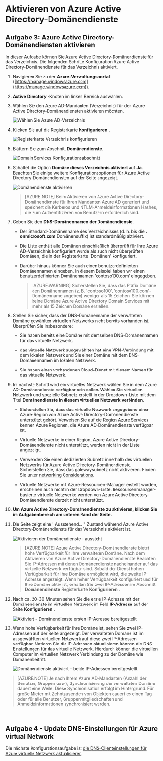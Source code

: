 <properties
    pageTitle="Azure Active Directory-Domänendienste: Azure Active Directory-Domänendiensten aktivieren | Microsoft Azure"
    description="Erste Schritte mit Azure Active Directory-Domänendienste"
    services="active-directory-ds"
    documentationCenter=""
    authors="mahesh-unnikrishnan"
    manager="stevenpo"
    editor="curtand"/>

<tags
    ms.service="active-directory-ds"
    ms.workload="identity"
    ms.tgt_pltfrm="na"
    ms.devlang="na"
    ms.topic="get-started-article"
    ms.date="10/19/2016"
    ms.author="maheshu"/>

# <a name="enable-azure-ad-domain-services"></a>Aktivieren von Azure Active Directory-Domänendienste

## <a name="task-3-enable-azure-ad-domain-services"></a>Aufgabe 3: Azure Active Directory-Domänendiensten aktivieren
In dieser Aufgabe können Sie Azure Active Directory-Domänendienste für das Verzeichnis. Die folgenden Schritte Konfiguration Azure Active Directory-Domänendienste für das Verzeichnis aktiviert.

1. Navigieren Sie zu der **Azure-Verwaltungsportal** ([https://manage.windowsazure.com](https://manage.windowsazure.com)).

2. **Active Directory** -Knoten im linken Bereich auswählen.

3. Wählen Sie den Azure AD-Mandanten (Verzeichnis) für den Azure Active Directory-Domänendiensten aktivieren möchten.

    ![Wählen Sie Azure AD-Verzeichnis](./media/active-directory-domain-services-getting-started/select-aad-directory.png)

4. Klicken Sie auf die Registerkarte **Konfigurieren** .

    ![Registerkarte Verzeichnis konfigurieren](./media/active-directory-domain-services-getting-started/configure-tab.png)

5. Blättern Sie zum Abschnitt **Domänendienste**.

    ![Domain Services Konfigurationsabschnitt](./media/active-directory-domain-services-getting-started/domain-services-configuration.png)

6. Schaltet die Option **Domäne dieses Verzeichnis aktiviert** auf **Ja**. Beachten Sie einige weitere Konfigurationsoptionen für Azure Active Directory-Domänendiensten auf der Seite angezeigt.

    ![Domänendienste aktivieren](./media/active-directory-domain-services-getting-started/enable-domain-services.png)

    > [AZURE.NOTE] Beim Aktivieren von Azure Active Directory-Domänendienste für Ihren Mandanten Azure AD generiert und speichert die Kerberos und NTLM-Anmeldeinformationen Hashes, die zum Authentifizieren von Benutzern erforderlich sind.

7. Geben Sie den **DNS-Domänennamen der Domänendienste**.

   - Der Standard-Domänenname des Verzeichnisses (d. h. bis die **. onmicrosoft.com** Domänensuffix) ist standardmäßig aktiviert.

   - Die Liste enthält alle Domänen einschließlich überprüft für Ihre Azure AD-Verzeichnis konfiguriert wurde als auch nicht überprüften Domänen, die in der Registerkarte 'Domänen' konfiguriert.

   - Darüber hinaus können Sie auch einen benutzerdefinierten Domänennamen eingeben. In diesem Beispiel haben wir einen benutzerdefinierten Domänennamen 'contoso100.com' eingegeben.

     > [AZURE.WARNING] Sicherstellen Sie, dass das Präfix Domäne den Domänennamen (z. B. 'contoso100', 'contoso100.com'-Domänenname angeben) weniger als 15 Zeichen. Sie können keine Domäne Azure Active Directory Domain Services mit mehr als 15 Zeichen Domäne erstellen.

8. Stellen Sie sicher, dass der DNS-Domänenname der verwalteten Domäne gewählten virtuellen Netzwerks nicht bereits vorhanden ist. Überprüfen Sie insbesondere:

   - Sie haben bereits eine Domäne mit demselben DNS-Domänennamen für das virtuelle Netzwerk.

   - das virtuelle Netzwerk ausgewählten hat eine VPN-Verbindung mit dem lokalen Netzwerk und Sie einer Domäne mit dem DNS-Domänennamen im lokalen Netzwerk.

   - Sie haben einen vorhandenen Cloud-Dienst mit diesem Namen für das virtuelle Netzwerk.

9. Im nächste Schritt wird ein virtuelles Netzwerk wählen Sie in dem Azure AD-Domänendienste verfügbar sein sollen. Wählen Sie virtuellen Netzwerk und spezielle Subnetz erstellt in der Dropdown-Liste mit dem Titel **Domänendienste in diesem virtuellen Netzwerk verbinden**.

   - Sicherstellen Sie, dass das virtuelle Netzwerk angegebene einer Azure-Region von Azure Active Directory-Domänendienste unterstützt gehört. Verweisen Sie auf die [Region Azure Services](https://azure.microsoft.com/regions/#services/) kennen Azure Regionen, die Azure AD-Domänendienste verfügbar ist.

   - Virtuelle Netzwerke in einer Region, Azure Active Directory-Domänendienste nicht unterstützt, werden nicht in der Liste angezeigt.
   
   - Verwenden Sie einen dedizierten Subnetz innerhalb des virtuellen Netzwerks für Azure Active Directory-Domänendienste. Sicherstellen Sie, dass das gatewaysubnetz nicht aktivieren. Finden Sie unter [networking Considerations](active-directory-ds-networking.md). 

   - Virtuelle Netzwerke mit Azure-Ressourcen-Manager erstellt wurden, erscheinen auch nicht in der Dropdown-Liste. Ressourcenmanager-basierte virtuelle Netzwerke werden von Azure Active Directory-Domänendienste derzeit nicht unterstützt.

10. **Um Azure Active Directory-Domänendienste zu aktivieren, klicken Sie im Aufgabenbereich am unteren Rand der Seite.**

11. Die Seite zeigt eine ' Ausstehend... " Zustand während Azure Active Directory-Domänendienste für das Verzeichnis aktiviert ist.

    ![Aktivieren der Domänendienste - aussteht](./media/active-directory-domain-services-getting-started/enable-domain-services-pendingstate.png)

    > [AZURE.NOTE] Azure Active Directory-Domänendienste bietet hohe Verfügbarkeit für Ihre verwalteten Domäne. Nach dem Aktivieren von Azure Active Directory-Domänendienste Beachten Sie IP-Adressen mit denen Domänendienste nacheinander auf das virtuelle Netzwerk verfügbar sind. Sobald der Dienst hohen Verfügbarkeit für Ihre Domäne ermöglicht wird, die zweite IP-Adresse angezeigt. Wenn hoher Verfügbarkeit konfiguriert und für Ihre Domäne aktiv ist, erhalten Sie zwei IP-Adressen im Abschnitt **Domänendienste** Registerkarte **Konfigurieren** .

12. Nach ca. 20-30 Minuten sehen Sie die erste IP-Adresse mit der Domänendienste im virtuellen Netzwerk im Feld **IP-Adresse** auf der Seite **Konfigurieren** .

    ![Aktiviert - Domänendienste ersten IP-Adresse bereitgestellt](./media/active-directory-domain-services-getting-started/domain-services-enabled-firstdc-available.png)

13. Wenn hohe Verfügbarkeit für Ihre Domäne ist, sehen Sie zwei IP-Adressen auf der Seite angezeigt. Der verwalteten Domäne ist im ausgewählten virtuellen Netzwerk auf diese zwei IP-Adressen verfügbar. Notieren Sie die IP-Adressen aktualisieren können die DNS-Einstellungen für das virtuelle Netzwerk. Hierdurch können die virtuellen Computer im virtuellen Netzwerk Verbindung zu der Domäne wie Domänenbeitritt.

    ![Domänendienste aktiviert – beide IP-Adressen bereitgestellt](./media/active-directory-domain-services-getting-started/domain-services-enabled-bothdcs-available.png)

> [AZURE.NOTE] Je nach Ihrem Azure AD-Mandanten (Anzahl der Benutzer, Gruppen usw.), Synchronisierung der verwalteten Domäne dauert eine Weile. Diese Synchronisation erfolgt im Hintergrund. Für große Mieter mit Zehntausenden von Objekten dauert es einen Tag oder für alle Benutzer, Gruppenmitgliedschaften und Anmeldeinformationen synchronisiert werden.

<br>

## <a name="task-4---update-dns-settings-for-the-azure-virtual-network"></a>Aufgabe 4 - Update DNS-Einstellungen für Azure virtual Network
Die nächste Konfigurationsaufgabe ist [die DNS-Clienteinstellungen für Azure virtuelle Netzwerk aktualisieren](active-directory-ds-getting-started-dns.md).
